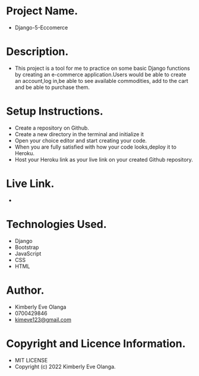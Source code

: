 # Project Name.
- Django-5-Eccomerce

# Description.
- This project is a tool for me to practice on some basic Django functions by creating an e-commerce application.Users would be able to create an account,log in,be able to see available commodities, add to the cart and be able to purchase them.

# Setup Instructions.
- Create a repository on Github.
- Create a new directory in the terminal and initialize it
- Open your choice editor and start creating your code.
- When you are fully satisfied with how your code looks,deploy it to Heroku.
- Host your Heroku link as your live link on your created Github repository.

# Live Link.
- 

# Technologies Used.
- Django
- Bootstrap
- JavaScript
- CSS
- HTML

# Author.
- Kimberly Eve Olanga
- 0700429846
- kimeve123@gmail.com

# Copyright and Licence Information.
- MIT LICENSE
- Copyright (c) 2022 Kimberly Eve Olanga.
